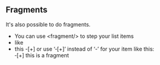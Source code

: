 ## Fragments

It's also possible to do fragments.

- You can use &lt;fragment/&gt; to step your list items
- like <fragment/>
- this <fragment/>
-[+] or use ‘&dash;[+]’ instead of ‘-’ for your item like this:  
  &dash;[+] this is a fragment